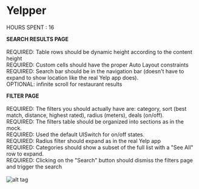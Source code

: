 Yelpper
=======
HOURS SPENT : 16

<b>SEARCH RESULTS PAGE</b><br>
<br>
REQUIRED: Table rows should be dynamic height according to the content height<br>
REQUIRED: Custom cells should have the proper Auto Layout constraints<br>
REQUIRED: Search bar should be in the navigation bar (doesn't have to expand to show location like the real Yelp app does).<br>
OPTIONAL: infinite scroll for restaurant results <br>

<b>FILTER PAGE</b><br><br>
REQUIRED: The filters you should actually have are: category, sort (best match, distance, highest rated), radius (meters), deals (on/off).<br>
REQUIRED: The filters table should be organized into sections as in the mock.<br>
REQUIRED: Used the default UISwitch for on/off states. <br>
REQUIRED: Radius filter should expand as in the real Yelp app <br>
REQUIRED: Categories should show a subset of the full list with a "See All" row to expand. <br> 
REQUIRED: Clicking on the "Search" button should dismiss the filters page and trigger the search <br>
<br>
![alt tag](https://raw.github.com/priyankaavj/Yelpper/master/yelp.gif)
